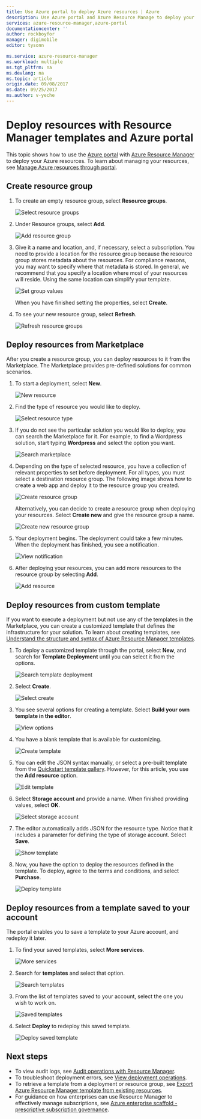```yaml
---
title: Use Azure portal to deploy Azure resources | Azure
description: Use Azure portal and Azure Resource Manage to deploy your resources.
services: azure-resource-manager,azure-portal
documentationcenter: ''
author: rockboyfor
manager: digimobile
editor: tysonn

ms.service: azure-resource-manager
ms.workload: multiple
ms.tgt_pltfrm: na
ms.devlang: na
ms.topic: article
origin.date: 09/08/2017
ms.date: 09/25/2017
ms.author: v-yeche
---
```


# Deploy resources with Resource Manager templates and Azure portal

This topic shows how to use the [Azure portal](https://portal.azure.cn) with [Azure Resource Manager](resource-group-overview.md) to deploy your Azure resources. To learn about managing your resources, see [Manage Azure resources through portal](resource-group-portal.md).

## Create resource group

1. To create an empty resource group, select **Resource groups**.

    ![Select resource groups](./media/resource-group-template-deploy-portal/select-resource-groups.png)

2. Under Resource groups, select **Add**.

    ![Add resource group](./media/resource-group-template-deploy-portal/add-resource-group.png)

3. Give it a name and location, and, if necessary, select a subscription. You need to provide a location for the resource group because the resource group stores metadata about the resources. For compliance reasons, you may want to specify where that metadata is stored. In general, we recommend that you specify a location where most of your resources will reside. Using the same location can simplify your template.

    ![Set group values](./media/resource-group-template-deploy-portal/set-group-properties.png)

    When you have finished setting the properties, select **Create**.

4. To see your new resource group, select **Refresh**.

    ![Refresh resource groups](./media/resource-group-template-deploy-portal/refresh-resource-groups.png)

## Deploy resources from Marketplace

After you create a resource group, you can deploy resources to it from the Marketplace. The Marketplace provides pre-defined solutions for common scenarios.

1. To start a deployment, select **New**.

    ![New resource](./media/resource-group-template-deploy-portal/new-resources.png)

2. Find the type of resource you would like to deploy.

    ![Select resource type](./media/resource-group-template-deploy-portal/select-resource-type.png)

3. If you do not see the particular solution you would like to deploy, you can search the Marketplace for it. For example, to find a Wordpress solution, start typing **Wordpress** and select the option you want.

    ![Search marketplace](./media/resource-group-template-deploy-portal/search-resource.png)

4. Depending on the type of selected resource, you have a collection of relevant properties to set before deployment. For all types, you must select a destination resource group. The following image shows how to create a web app and deploy it to the resource group you created.

    ![Create resource group](./media/resource-group-template-deploy-portal/select-existing-group.png)

    Alternatively, you can decide to create a resource group when deploying your resources. Select **Create new** and give the resource group a name.

    ![Create new resource group](./media/resource-group-template-deploy-portal/select-new-group.png)

5. Your deployment begins. The deployment could take a few minutes. When the deployment has finished, you see a notification.

    ![View notification](./media/resource-group-template-deploy-portal/view-notification.png)

6. After deploying your resources, you can add more resources to the resource group by selecting **Add**.

    ![Add resource](./media/resource-group-template-deploy-portal/add-resource.png)

## <a name="deploy-resources-from-custom-template"></a>Deploy resources from custom template

If you want to execute a deployment but not use any of the templates in the Marketplace, you can create a customized template that defines the infrastructure for your solution. To learn about creating templates, see [Understand the structure and syntax of Azure Resource Manager templates](resource-group-authoring-templates.md).

1. To deploy a customized template through the portal, select **New**, and search for **Template Deployment** until you can select it from the options.

    ![Search template deployment](./media/resource-group-template-deploy-portal/search-template.png)

2. Select **Create**.

    ![Select create](./media/resource-group-template-deploy-portal/show-template-option.png)

3. You see several options for creating a template. Select **Build your own template in the editor**.

    ![View options](./media/resource-group-template-deploy-portal/see-options.png)

4. You have a blank template that is available for customizing.

    ![Create template](./media/resource-group-template-deploy-portal/blank-template.png)

5. You can edit the JSON syntax manually, or select a pre-built template from the [Quickstart template gallery](https://github.com/Azure/azure-quickstart-templates/). However, for this article, you use the **Add resource** option.

    ![Edit template](./media/resource-group-template-deploy-portal/select-add-resource.png)

6. Select **Storage account** and provide a name. When finished providing values, select **OK**.

    ![Select storage account](./media/resource-group-template-deploy-portal/add-storage-account.png)

7. The editor automatically adds JSON for the resource type. Notice that it includes a parameter for defining the type of storage account. Select **Save**.

    ![Show template](./media/resource-group-template-deploy-portal/show-json.png)

8. Now, you have the option to deploy the resources defined in the template. To deploy, agree to the terms and conditions, and select **Purchase**.

    ![Deploy template](./media/resource-group-template-deploy-portal/provide-custom-template-values.png)

## Deploy resources from a template saved to your account

The portal enables you to save a template to your Azure account, and redeploy it later.
<!-- Not Available  [Get started with private templates on the Azure portal](../marketplace-consumer/mytemplates-getstarted.md).-->

1. To find your saved templates, select **More services**.

    ![More services](./media/resource-group-template-deploy-portal/more-services.png)

2. Search for **templates** and select that option.

    ![Search templates](./media/resource-group-template-deploy-portal/find-templates.png)

3. From the list of templates saved to your account, select the one you wish to work on.

    ![Saved templates](./media/resource-group-template-deploy-portal/saved-templates.png)

4. Select **Deploy** to redeploy this saved template.

    ![Deploy saved template](./media/resource-group-template-deploy-portal/deploy-saved-template.png)

## Next steps
* To view audit logs, see [Audit operations with Resource Manager](resource-group-audit.md).
* To troubleshoot deployment errors, see [View deployment operations](resource-manager-deployment-operations.md).
* To retrieve a template from a deployment or resource group, see [Export Azure Resource Manager template from existing resources](resource-manager-export-template.md).
* For guidance on how enterprises can use Resource Manager to effectively manage subscriptions, see [Azure enterprise scaffold - prescriptive subscription governance](resource-manager-subscription-governance.md).

<!--Update_Description: update meta properties, wording update, update reference link-->